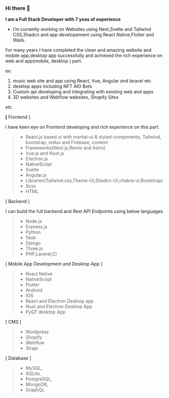 ### Hi there 👋

**I am a Full Stack Developer with 7 yeas of experience**

- I’m currently working on Websites using Next,Svelte and Tailwind CSS,Shadcn and app developement using React Native,Flutter and Wails.

For many years I have completed the clean and amazing website and mobile app,desktop app successfully and achieved the rich experience on web and app(mobile, desktop ) part.

ex: 
1. music web site and app using React, Vue, Angular and laravel etc
2. desktop apps including NFT AIO Bots
3. Custom api developing and integrating with existing web and apps
4. 3D websites and Webflow websites, Shopify Sites

etc


**[** Frontend ] 

 I have keen eye on Frontend developing and rich  experience on this part.
 

> - React.js based ui with martial-ui & styled-components, Tailwind, bootstrap, redux and Firebase, context
> - Frameworks(Next.js,Remix and Astro)
> - Vue.js and Nuxt.js
> - Electron.js
> - NativeScript
> - Svelte
> - Angular.js
> - Libraries(Tailwind.css,Theme-UI,Shadcn-UI,chakra-ui,Bootstrap)
> - Scss
> - HTML

[ Backend ]

I can build the full backend and  Rest API Endpoints using below languages.

> - Node.js
> - Express.js
> - Python
> - flask
> - Django
> - Three.js
> - PHP,Laravel,CI

[ Mobile App Development and Desktop App ]

> - React Native
> - NativeScript
> - Flutter
> - Android
> - IOS
> - React and Electron Desktop app
> - Nuxt and Electron Desktop App
> - PyQT desktop App

[ CMS ]

> - Wordpress
> - Shopify
> - Webflow
> - Strapi

[ Database ]
> - MySQL,
> - SQLite,
> - PostgreSQL,
> - MongoDB,
> - GraphQL

<!--
**wangtiger317/wangtiger317** is a ✨ _special_ ✨ repository because its `README.md` (this file) appears on your GitHub profile.

Here are some ideas to get you started:

- 🔭 I’m currently working on ...
- 🌱 I’m currently learning ...
- 👯 I’m looking to collaborate on ...
- 🤔 I’m looking for help with ...
- 💬 Ask me about ...
- 📫 How to reach me: ...
- 😄 Pronouns: ...
- ⚡ Fun fact: ...
-->
